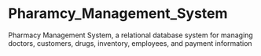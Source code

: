 # Pharamcy_Management_System
Pharmacy Management System, a relational database system for managing doctors, customers, drugs, inventory, employees, and payment information
